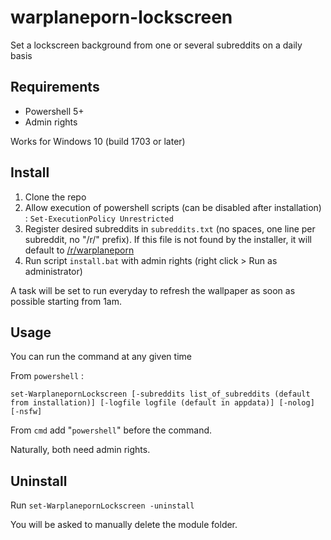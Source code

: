 # warplaneporn-lockscreen

Set a lockscreen background from one or several subreddits on a daily basis

## Requirements

* Powershell 5+
* Admin rights

Works for Windows 10 (build 1703 or later)

## Install

1. Clone the repo
2. Allow execution of powershell scripts (can be disabled after installation) : `Set-ExecutionPolicy Unrestricted`
3. Register desired subreddits in `subreddits.txt` (no spaces, one line per subreddit, no "/r/" prefix). If this file is not found by the installer, it will default to [/r/warplaneporn](https://reddit.com/r/warplaneporn)
4. Run script `install.bat` with admin rights (right click > Run as administrator)

A task will be set to run everyday to refresh the wallpaper as soon as possible starting from 1am.

## Usage

You can run the command at any given time

From `powershell` :

```
set-WarplanepornLockscreen [-subreddits list_of_subreddits (default from installation)] [-logfile logfile (default in appdata)] [-nolog] [-nsfw]
```

From `cmd` add "`powershell`" before the command.

Naturally, both need admin rights.

## Uninstall

Run `set-WarplanepornLockscreen -uninstall`

You will be asked to manually delete the module folder.
